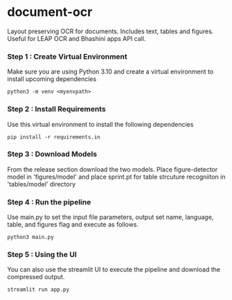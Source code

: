# document-ocr
Layout preserving OCR for documents. Includes text, tables and figures. Useful for LEAP OCR and Bhashini apps API call.


### Step 1 : Create Virtual Environment 
Make sure you are using Python 3.10 and create a virtual environment to install upcoming dependencies
```
python3 -m venv <myenvpath>
```


### Step 2 : Install Requirements
Use this virtual environment to install the following dependencies
```
pip install -r requirements.in
```

### Step 3 : Download Models
From the release section download the two models. Place figure-detector model in 'figures/model' and place sprint.pt for table strcuture recogniiton in 'tables/model' directory 

### Step 4 : Run the pipeline
Use main.py to set the input file parameters, output set name, language, table, and figures flag and execute as follows.
```
python3 main.py
```

### Step 5 : Using the UI
You can also use the streamlit UI to execute the pipeline and download the compressed output. 
```
streamlit run app.py
```
